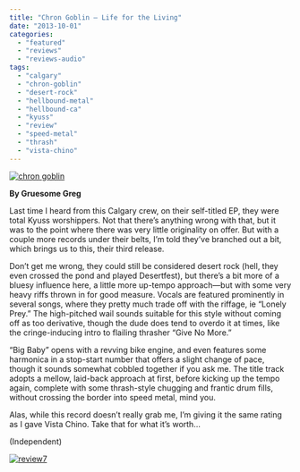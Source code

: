 ```yaml
---
title: "Chron Goblin – Life for the Living"
date: "2013-10-01"
categories: 
  - "featured"
  - "reviews"
  - "reviews-audio"
tags: 
  - "calgary"
  - "chron-goblin"
  - "desert-rock"
  - "hellbound-metal"
  - "hellbound-ca"
  - "kyuss"
  - "review"
  - "speed-metal"
  - "thrash"
  - "vista-chino"
---
```


[![chron goblin](http://www.hellbound.ca/wp-content/uploads/2013/10/chron-goblin-590x590.jpg)](http://www.hellbound.ca/wp-content/uploads/2013/10/chron-goblin.jpg)

**By Gruesome Greg**

Last time I heard from this Calgary crew, on their self-titled EP, they were total Kyuss worshippers. Not that there’s anything wrong with that, but it was to the point where there was very little originality on offer. But with a couple more records under their belts, I’m told they’ve branched out a bit, which brings us to this, their third release.

Don’t get me wrong, they could still be considered desert rock (hell, they even crossed the pond and played Desertfest), but there’s a bit more of a bluesy influence here, a little more up-tempo approach—but with some very heavy riffs thrown in for good measure. Vocals are featured prominently in several songs, where they pretty much trade off with the riffage, ie “Lonely Prey.” The high-pitched wail sounds suitable for this style without coming off as too derivative, though the dude does tend to overdo it at times, like the cringe-inducing intro to flailing thrasher “Give No More.”

“Big Baby” opens with a revving bike engine, and even features some harmonica in a stop-start number that offers a slight change of pace, though it sounds somewhat cobbled together if you ask me. The title track adopts a mellow, laid-back approach at first, before kicking up the tempo again, complete with some thrash-style chugging and frantic drum fills, without crossing the border into speed metal, mind you.

Alas, while this record doesn’t really grab me, I’m giving it the same rating as I gave Vista Chino. Take that for what it’s worth…

(Independent)

[![review7](http://www.hellbound.ca/wp-content/uploads/2009/07/review72.png)](http://www.hellbound.ca/wp-content/uploads/2009/07/review72.png)
